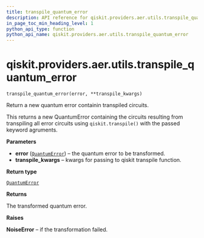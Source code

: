 ```yaml
---
title: transpile_quantum_error
description: API reference for qiskit.providers.aer.utils.transpile_quantum_error
in_page_toc_min_heading_level: 1
python_api_type: function
python_api_name: qiskit.providers.aer.utils.transpile_quantum_error
---
```


# qiskit.providers.aer.utils.transpile\_quantum\_error

<span id="qiskit.providers.aer.utils.transpile_quantum_error" />

`transpile_quantum_error(error, **transpile_kwargs)`

Return a new quantum error containin transpiled circuits.

This returns a new QuantumError containing the circuits resulting from transpiling all error circuits using `qiskit.transpile()` with the passed keyword agruments.

**Parameters**

*   **error** ([`QuantumError`](qiskit.providers.aer.noise.QuantumError "qiskit.providers.aer.noise.errors.quantum_error.QuantumError")) – the quantum error to be transformed.
*   **transpile\_kwargs** – kwargs for passing to qiskit transpile function.

**Return type**

[`QuantumError`](qiskit.providers.aer.noise.QuantumError "qiskit.providers.aer.noise.errors.quantum_error.QuantumError")

**Returns**

The transformed quantum error.

**Raises**

**NoiseError** – if the transformation failed.

